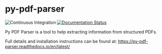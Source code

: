 # py-pdf-parser

![Continuous Integration](https://github.com/jstockwin/py-pdf-parser/workflows/Continuous%20Integration/badge.svg)
[![Documentation Status](https://readthedocs.org/projects/py-pdf-parser/badge/?version=latest)](https://py-pdf-parser.readthedocs.io/en/latest/?badge=latest)

Py PDF Parser is a tool to help extracting information from structured PDFs.

Full details and installation instructions can be found at:
https://py-pdf-parser.readthedocs.io/en/latest/
